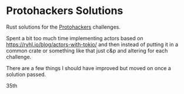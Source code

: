 # Protohackers Solutions

Rust solutions for the [Protohackers](https://protohackers.com/) challenges.

Spent a bit too much time implementing actors based on <https://ryhl.io/blog/actors-with-tokio/>
and then instead of putting it in a common crate or something like that just c&p and altering for each challenge.

There are a few things I should have improved but moved on once a solution passed.

35th
